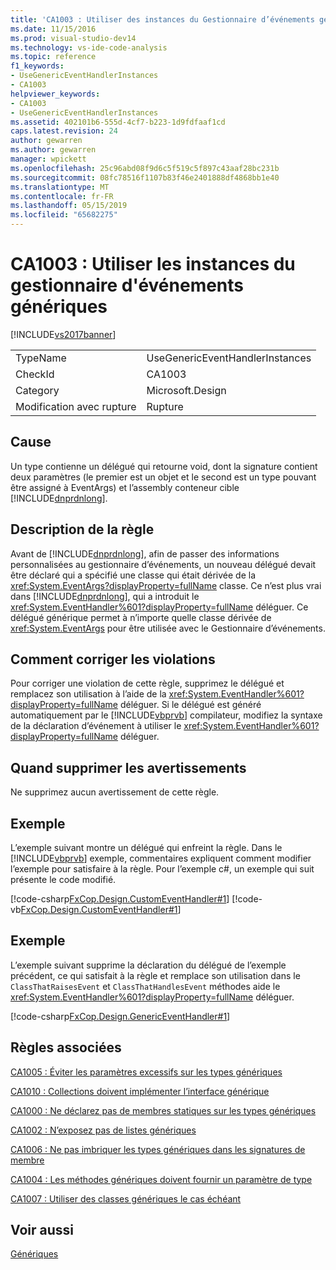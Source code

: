 ```yaml
---
title: 'CA1003 : Utiliser des instances du Gestionnaire d’événements génériques | Microsoft Docs'
ms.date: 11/15/2016
ms.prod: visual-studio-dev14
ms.technology: vs-ide-code-analysis
ms.topic: reference
f1_keywords:
- UseGenericEventHandlerInstances
- CA1003
helpviewer_keywords:
- CA1003
- UseGenericEventHandlerInstances
ms.assetid: 402101b6-555d-4cf7-b223-1d9fdfaaf1cd
caps.latest.revision: 24
author: gewarren
ms.author: gewarren
manager: wpickett
ms.openlocfilehash: 25c96abd08f9d6c5f519c5f897c43aaf28bc231b
ms.sourcegitcommit: 08fc78516f1107b83f46e2401888df4868bb1e40
ms.translationtype: MT
ms.contentlocale: fr-FR
ms.lasthandoff: 05/15/2019
ms.locfileid: "65682275"
---
```

# <a name="ca1003-use-generic-event-handler-instances"></a>CA1003 : Utiliser les instances du gestionnaire d'événements génériques
[!INCLUDE[vs2017banner](../includes/vs2017banner.md)]

|||
|-|-|
|TypeName|UseGenericEventHandlerInstances|
|CheckId|CA1003|
|Category|Microsoft.Design|
|Modification avec rupture|Rupture|

## <a name="cause"></a>Cause
 Un type contienne un délégué qui retourne void, dont la signature contient deux paramètres (le premier est un objet et le second est un type pouvant être assigné à EventArgs) et l’assembly conteneur cible [!INCLUDE[dnprdnlong](../includes/dnprdnlong-md.md)].

## <a name="rule-description"></a>Description de la règle
 Avant de [!INCLUDE[dnprdnlong](../includes/dnprdnlong-md.md)], afin de passer des informations personnalisées au gestionnaire d’événements, un nouveau délégué devait être déclaré qui a spécifié une classe qui était dérivée de la <xref:System.EventArgs?displayProperty=fullName> classe. Ce n’est plus vrai dans [!INCLUDE[dnprdnlong](../includes/dnprdnlong-md.md)], qui a introduit le <xref:System.EventHandler%601?displayProperty=fullName> déléguer. Ce délégué générique permet à n’importe quelle classe dérivée de <xref:System.EventArgs> pour être utilisée avec le Gestionnaire d’événements.

## <a name="how-to-fix-violations"></a>Comment corriger les violations
 Pour corriger une violation de cette règle, supprimez le délégué et remplacez son utilisation à l’aide de la <xref:System.EventHandler%601?displayProperty=fullName> déléguer. Si le délégué est généré automatiquement par le [!INCLUDE[vbprvb](../includes/vbprvb-md.md)] compilateur, modifiez la syntaxe de la déclaration d’événement à utiliser le <xref:System.EventHandler%601?displayProperty=fullName> déléguer.

## <a name="when-to-suppress-warnings"></a>Quand supprimer les avertissements
 Ne supprimez aucun avertissement de cette règle.

## <a name="example"></a>Exemple
 L’exemple suivant montre un délégué qui enfreint la règle. Dans le [!INCLUDE[vbprvb](../includes/vbprvb-md.md)] exemple, commentaires expliquent comment modifier l’exemple pour satisfaire à la règle. Pour l’exemple c#, un exemple qui suit présente le code modifié.

 [!code-csharp[FxCop.Design.CustomEventHandler#1](../snippets/csharp/VS_Snippets_CodeAnalysis/FxCop.Design.CustomEventHandler/cs/FxCop.Design.CustomEventHandler.cs#1)]
 [!code-vb[FxCop.Design.CustomEventHandler#1](../snippets/visualbasic/VS_Snippets_CodeAnalysis/FxCop.Design.CustomEventHandler/vb/FxCop.Design.CustomEventHandler.vb#1)]

## <a name="example"></a>Exemple
 L’exemple suivant supprime la déclaration du délégué de l’exemple précédent, ce qui satisfait à la règle et remplace son utilisation dans le `ClassThatRaisesEvent` et `ClassThatHandlesEvent` méthodes aide le <xref:System.EventHandler%601?displayProperty=fullName> déléguer.

 [!code-csharp[FxCop.Design.GenericEventHandler#1](../snippets/csharp/VS_Snippets_CodeAnalysis/FxCop.Design.GenericEventHandler/cs/FxCop.Design.GenericEventHandler.cs#1)]

## <a name="related-rules"></a>Règles associées
 [CA1005 : Éviter les paramètres excessifs sur les types génériques](../code-quality/ca1005-avoid-excessive-parameters-on-generic-types.md)

 [CA1010 : Collections doivent implémenter l’interface générique](../code-quality/ca1010-collections-should-implement-generic-interface.md)

 [CA1000 : Ne déclarez pas de membres statiques sur les types génériques](../code-quality/ca1000-do-not-declare-static-members-on-generic-types.md)

 [CA1002 : N’exposez pas de listes génériques](../code-quality/ca1002-do-not-expose-generic-lists.md)

 [CA1006 : Ne pas imbriquer les types génériques dans les signatures de membre](../code-quality/ca1006-do-not-nest-generic-types-in-member-signatures.md)

 [CA1004 : Les méthodes génériques doivent fournir un paramètre de type](../code-quality/ca1004-generic-methods-should-provide-type-parameter.md)

 [CA1007 : Utiliser des classes génériques le cas échéant](../code-quality/ca1007-use-generics-where-appropriate.md)

## <a name="see-also"></a>Voir aussi
 [Génériques](https://msdn.microsoft.com/library/75ea8509-a4ea-4e7a-a2b3-cf72482e9282)
